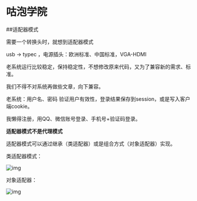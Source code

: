 # 咕泡学院

##适配器模式

需要一个转换头时，就想到适配器模式

usb -> typec ，电源插头：欧洲标准、中国标准，VGA-HDMI

老系统运行比较稳定，保持稳定性，不想修改原来代码，又为了兼容新的需求、标准。

我们不得不对系统再做些文章，向下兼容。

老系统：用户名、密码 验证用户有效性，登录结果保存到session，或是写入客户端cookie。

我懒得注册，用QQ、微信账号登录、手机号+验证码登录。

**适配器模式不是代理模式**

适配器模式可以通过继承（类适配器）或是组合方式（对象适配器）实现。

类适配器模式：

![img](http://my.csdn.net/uploads/201205/02/1335939433_8937.jpg)

对象适配器：

![img](http://my.csdn.net/uploads/201205/02/1335939552_3860.jpg)